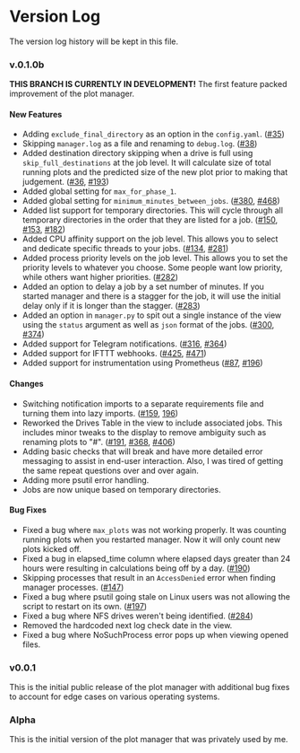 # Version Log
The version log history will be kept in this file.

### v.0.1.0b
**THIS BRANCH IS CURRENTLY IN DEVELOPMENT!** The first feature packed improvement of the plot manager.

#### New Features
- Adding `exclude_final_directory` as an option in the `config.yaml`. ([#35](https://github.com/swar/Swar-Chia-Plot-Manager/pull/35))
- Skipping `manager.log` as a file and renaming to `debug.log`. ([#38](https://github.com/swar/Swar-Chia-Plot-Manager/pull/38))
- Added destination directory skipping when a drive is full using `skip_full_destinations` at the job level. It will calculate size of total running plots and the predicted size of the new plot prior to making that judgement. ([#36](https://github.com/swar/Swar-Chia-Plot-Manager/pull/36), [#193](https://github.com/swar/Swar-Chia-Plot-Manager/pull/193))
- Added global setting for `max_for_phase_1`.
- Added global setting for `minimum_minutes_between_jobs`. ([#380](https://github.com/swar/Swar-Chia-Plot-Manager/pull/380), [#468](https://github.com/swar/Swar-Chia-Plot-Manager/pull/468))
- Added list support for temporary directories. This will cycle through all temporary directories in the order that they are listed for a job. ([#150](https://github.com/swar/Swar-Chia-Plot-Manager/pull/150), [#153](https://github.com/swar/Swar-Chia-Plot-Manager/pull/153/files), [#182](https://github.com/swar/Swar-Chia-Plot-Manager/pull/182))
- Added CPU affinity support on the job level. This allows you to select and dedicate specific threads to your jobs. ([#134](https://github.com/swar/Swar-Chia-Plot-Manager/pull/134), [#281](https://github.com/swar/Swar-Chia-Plot-Manager/pull/281))
- Added process priority levels on the job level. This allows you to set the priority levels to whatever you choose. Some people want low priority, while others want higher priorities. ([#282](https://github.com/swar/Swar-Chia-Plot-Manager/pull/282))
- Added an option to delay a job by a set number of minutes. If you started manager and there is a stagger for the job, it will use the initial delay only if it is longer than the stagger. ([#283](https://github.com/swar/Swar-Chia-Plot-Manager/pull/283)) 
- Added an option in `manager.py` to spit out a single instance of the view using the `status` argument as well as `json` format of the jobs. ([#300](https://github.com/swar/Swar-Chia-Plot-Manager/pull/300), [#374](https://github.com/swar/Swar-Chia-Plot-Manager/pull/374))
- Added support for Telegram notifications. ([#316](https://github.com/swar/Swar-Chia-Plot-Manager/pull/316), [#364](https://github.com/swar/Swar-Chia-Plot-Manager/pull/364))
- Added support for IFTTT webhooks. ([#425](https://github.com/swar/Swar-Chia-Plot-Manager/pull/425), [#471](https://github.com/swar/Swar-Chia-Plot-Manager/pull/471))
- Added support for instrumentation using Prometheus ([#87](https://github.com/swar/Swar-Chia-Plot-Manager/pull/87), [#196](https://github.com/swar/Swar-Chia-Plot-Manager/pull/196))

#### Changes
- Switching notification imports to a separate requirements file and turning them into lazy imports. ([#159](https://github.com/swar/Swar-Chia-Plot-Manager/pull/159), [196](https://github.com/swar/Swar-Chia-Plot-Manager/pull/196))
- Reworked the Drives Table in the view to include associated jobs. This includes minor tweaks to the display to remove ambiguity such as renaming plots to "#". ([#191](https://github.com/swar/Swar-Chia-Plot-Manager/pull/191), [#368](https://github.com/swar/Swar-Chia-Plot-Manager/pull/368), [#406](https://github.com/swar/Swar-Chia-Plot-Manager/pull/406))
- Adding basic checks that will break and have more detailed error messaging to assist in end-user interaction. Also, I was tired of getting the same repeat questions over and over again.
- Adding more psutil error handling.
- Jobs are now unique based on temporary directories.

#### Bug Fixes
- Fixed a bug where `max_plots` was not working properly. It was counting running plots when you restarted manager. Now it will only count new plots kicked off.
- Fixed a bug in elapsed_time column where elapsed days greater than 24 hours were resulting in calculations being off by a day. ([#190](https://github.com/swar/Swar-Chia-Plot-Manager/pull/190))  
- Skipping processes that result in an `AccessDenied` error when finding manager processes. ([#147](https://github.com/swar/Swar-Chia-Plot-Manager/pull/147)) 
- Fixed a bug where psutil going stale on Linux users was not allowing the script to restart on its own. ([#197](https://github.com/swar/Swar-Chia-Plot-Manager/pull/197))
- Fixed a bug where NFS drives weren't being identified. ([#284](https://github.com/swar/Swar-Chia-Plot-Manager/pull/284))
- Removed the hardcoded next log check date in the view.
- Fixed a bug where NoSuchProcess error pops up when viewing opened files.


### v0.0.1
This is the initial public release of the plot manager with additional bug fixes to account for edge cases on various operating systems.


### Alpha
This is the initial version of the plot manager that was privately used by me.